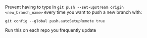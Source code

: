 Prevent having to type in `git push --set-upstream origin <new_branch_name>` every time you want to push a new branch with:

```
git config --global push.autoSetupRemote true
```

Run this on each repo you frequently update